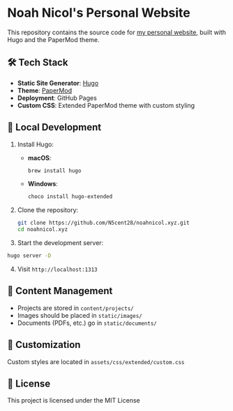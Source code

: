 # Noah Nicol's Personal Website

This repository contains the source code for [my personal website](https://noahnicol.xyz), built with Hugo and the PaperMod theme.

## 🛠 Tech Stack

- **Static Site Generator**: [Hugo](https://gohugo.io/)
- **Theme**: [PaperMod](https://github.com/adityatelange/hugo-PaperMod)
- **Deployment**: GitHub Pages
- **Custom CSS**: Extended PaperMod theme with custom styling

## 🚀 Local Development

1. Install Hugo:
   - **macOS**: 
     ```bash
     brew install hugo
     ```
   - **Windows**: 
     ```bash
     choco install hugo-extended
     ```

2. Clone the repository:
   ```bash
   git clone https://github.com/N5cent28/noahnicol.xyz.git
   cd noahnicol.xyz
   ```
3. Start the development server:

  ```bash
  hugo server -D
  ```

4. Visit `http://localhost:1313`

## 📝 Content Management

- Projects are stored in `content/projects/`
- Images should be placed in `static/images/`
- Documents (PDFs, etc.) go in `static/documents/`

## 🎨 Customization

Custom styles are located in `assets/css/extended/custom.css`

## 📄 License

This project is licensed under the MIT License
